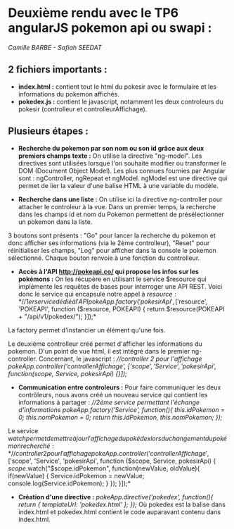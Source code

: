Deuxième rendu avec le TP6 angularJS pokemon api ou swapi :
==================
*Camille BARBE - Safiah SEEDAT*

2 fichiers importants :
------------------
- **index.html :** contient tout le html du pokesir avec le formulaire et les informations du pokemon affichés.
- **pokedex.js :** contient le javascript, notamment les deux controleurs du pokesir (controlleur et controlleurAffichage).

Plusieurs étapes :
------------------
- **Recherche du pokemon par son nom ou son id grâce aux deux premiers champs texte :**
On utilise la directive "ng-model". Les directives sont utilisées lorsque l'on souhaite modifier ou transformer le DOM (Document Object Model). Les plus connues fournies par Angular sont : ngController, ngRepeat et ngModel. ngModel est une directive qui permet de lier la valeur d'une balise HTML à une variable du modèle.

- **Recherche dans une liste :**
On utilise ici la directive ng-controller pour attacher le controleur à la vue. Dans un premier temps, la recherche dans les champs id et nom du Pokemon permettent de présélectionner un pokemon dans la liste.

3 boutons sont présents : "Go" pour lancer la recherche du pokemon et donc afficher ses informations (via le 2ème controlleur), "Reset" pour réinitialiser les champs, "Log" pour afficher dans la console le pokemon sélectionné. Chaque bouton renvoie à une fonction du controlleur.

- **Accès à l'API http://pokeapi.co/ qui propose les infos sur les pokémons :** 
On les récupère en utilisant le service $resource qui implémente les requêtes de bases pour interroger une API REST. Voici donc le service qui encapsule notre appel à $resource :
*//1er service dédié à l'API
pokeApp.factory('pokesirApi', ['$resource', 'POKEAPI', function ($resource, POKEAPI) {
    return $resource(POKEAPI + "/api/v1/pokedex/");
}]);*

La factory permet d'instancier un élément qu'une fois.

Le deuxième controlleur créé permet d'afficher les informations du pokemon. D'un point de vue html, il est intégré dans le premier ng-controller. Concernant, le javascript :
*//controller 2 pour l'affichage
pokeApp.controller('controllerAffichage', ['$scope', 'Service', 'pokesirApi', function ($scope, Service, pokesirApi) {}]);*

- **Communication entre controleurs :** 
Pour faire communiquer les deux contrôleurs, nous avons créé un nouveau service qui contient les informations à partager : 
*//2ème service permettant l'échange d'informations
pokeApp.factory('Service', function(){
    this.idPokemon = 0;
    this.nomPokemon = 0;
    return this.idPokemon, this.nomPokemon;
});*

Le service $watch permet de mettre à jour l'affichage du pokédex lors du changement du pokémon recherché :
*//controller 2 pour l'affichage
pokeApp.controller('controllerAffichage', ['$scope', 'Service', 'pokesirApi', function ($scope, Service, pokesirApi) {
    $scope.$watch("$scope.idPokemon", function(newValue, oldValue){
        if(newValue) { 
            Service.idPokemon = newValue;
            console.log(Service.idPokemon);
        }
    });
}]);*

- **Création d'une directive :**
*pokeApp.directive('pokedex', function(){
	return {
		templateUrl: 'pokedex.html'
	};
});*
Où pokedex est la balise dans index.html et pokedex.html contient le code auparavant contenu dans index.html. 
